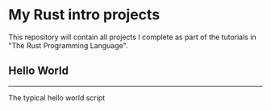 # My Rust intro projects

This repository will contain all projects I complete as part of the tutorials in "The Rust Programming Language".  
## Hello World
---
The typical hello world script
